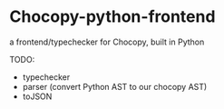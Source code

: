 # Chocopy-python-frontend
a frontend/typechecker for Chocopy, built in Python

TODO:
- typechecker
- parser (convert Python AST to our chocopy AST)
- toJSON
